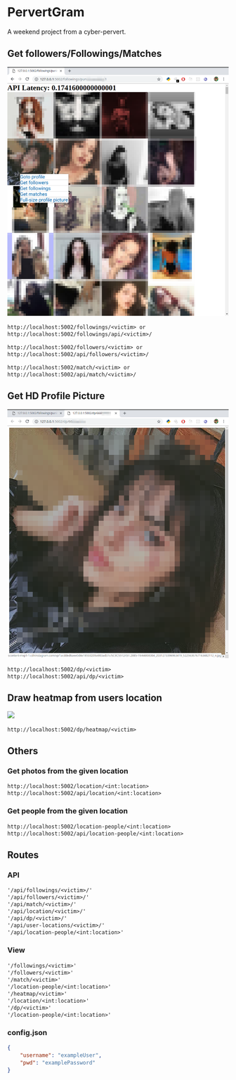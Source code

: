 # PervertGram

A weekend project from a cyber-pervert.

## Get followers/Followings/Matches
![](images/0.png)

```
http://localhost:5002/followings/<victim> or
http://localhost:5002/followings/api/<victim>/
```
```
http://localhost:5002/followers/<victim> or
http://localhost:5002/api/followers/<victim>/
```
```
http://localhost:5002/match/<victim> or
http://localhost:5002/api/match/<victim>/
```

## Get HD Profile Picture

![](images/1.png)
```
http://localhost:5002/dp/<victim>
http://localhost:5002/api/dp/<victim>
```

## Draw heatmap from users location 

![](images/2.gif)

```
http://localhost:5002/dp/heatmap/<victim>
```

## Others

### Get photos from the given location

```
http://localhost:5002/location/<int:location>
http://localhost:5002/api/location/<int:location>
```

### Get people from the given location
```
http://localhost:5002/location-people/<int:location>
http://localhost:5002/api/location-people/<int:location>
```
## Routes

### API

```
'/api/followings/<victim>/'
'/api/followers/<victim>/'
'/api/match/<victim>/'
'/api/location/<victim>/'
'/api/dp/<victim>/'
'/api/user-locations/<victim>/'
'/api/location-people/<int:location>'
```

### View

```
'/followings/<victim>'
'/followers/<victim>'
'/match/<victim>'
'/location-people/<int:location>'
'/heatmap/<victim>'
'/location/<int:location>'
'/dp/<victim>'
'/location-people/<int:location>'
```
### config.json

```json
{
    "username": "exampleUser",
    "pwd": "examplePassword"
}

```